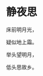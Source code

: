 <!DOCTYPE html>
<html lang="en">
<head>
    <meta charset="UTF-8">
    <title>唐诗一首</title>
    <style type="text/css">
        body{
            background-image: url(./images/0/2.png);
        }
    </style>
</head>
<body>
<h1>静夜思</h1>
<p>床前明月光，</p>
<p>疑似地上霜。</p>
<p>举头望明月，</p>
<p>低头思故乡。</p>
<body>
</html>
